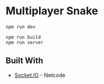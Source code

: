 # Multiplayer Snake

```
npm run dev
```

```
npm run build
npm run server
```


## Built With
* [Socket.IO](https://socket.io/) - Netcode
